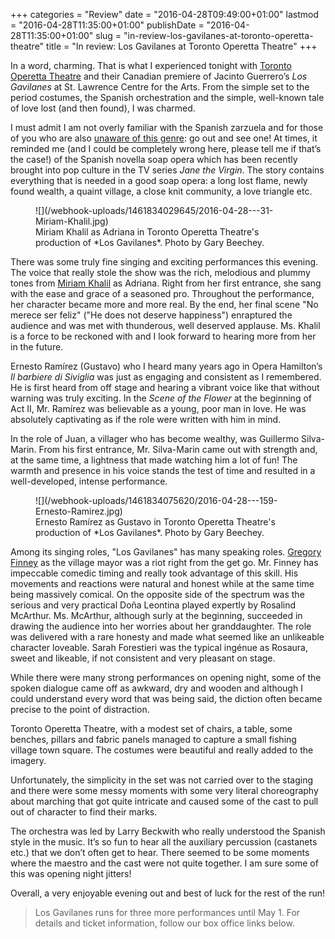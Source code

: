 +++
categories = "Review"
date = "2016-04-28T09:49:00+01:00"
lastmod = "2016-04-28T11:35:00+01:00"
publishDate = "2016-04-28T11:35:00+01:00"
slug = "in-review-los-gavilanes-at-toronto-operetta-theatre"
title = "In review: Los Gavilanes at Toronto Operetta Theatre"
+++

In a word, charming. That is what I experienced tonight with [Toronto Operetta Theatre](/scene/companies/toronto-operetta-theatre/) and their Canadian premiere of Jacinto Guerrero’s *Los Gavilanes* at St. Lawrence Centre for the Arts. From the simple set to the period costumes, the Spanish orchestration and the simple, well-known tale of love lost (and then found), I was charmed. 

I must admit I am not overly familiar with the Spanish zarzuela and for those of you who are also [unaware of this genre](/what-the-eff-is-a-zarzuela-anyway/): go out and see one! At times, it reminded me (and I could be completely wrong here, please tell me if that’s the case!) of the Spanish novella soap opera which has been recently brought into pop culture in the TV series *Jane the Virgin*. The story contains everything that is needed in a good soap opera: a long lost flame, newly found wealth, a quaint village, a close knit community, a love triangle etc.

<figure data-type="image">
![](/webhook-uploads/1461834029645/2016-04-28---31-Miriam-Khalil.jpg)
<figcaption>Miriam Khalil as Adriana in Toronto Operetta Theatre's production of *Los Gavilanes*. Photo by Gary Beechey.</figcaption>
</figure>

There was some truly fine singing and exciting performances this evening. The voice that really stole the show was the rich, melodious and plummy tones from [Miriam Khalil](/scene/people/miriam-khalil/) as Adriana. Right from her first entrance, she sang with the ease and grace of a seasoned pro. Throughout the performance, her character became more and more real. By the end, her final scene "No merece ser feliz" ("He does not deserve happiness") enraptured the audience and was met with thunderous, well deserved applause. Ms. Khalil is a force to be reckoned with and I look forward to hearing more from her in the future.

Ernesto Ramírez (Gustavo) who I heard many years ago in Opera Hamilton’s *Il barbiere di Siviglia* was just as engaging and consistent as I remembered. He is first heard from off stage and hearing a vibrant voice like that without warning was truly exciting. In the *Scene of the Flower* at the beginning of Act II, Mr. Ramírez was believable as a young, poor man in love. He was absolutely captivating as if the role were written with him in mind.

In the role of Juan, a villager who has become wealthy, was Guillermo Silva-Marin. From his first entrance, Mr. Silva-Marin came out with strength and, at the same time, a lightness that made watching him a lot of fun! The warmth and presence in his voice stands the test of time and resulted in a well-developed, intense performance.

<figure data-type="image">
![](/webhook-uploads/1461834075620/2016-04-28---159-Ernesto-Ramirez.jpg)
<figcaption>Ernesto Ramírez as Gustavo in Toronto Operetta Theatre's production of *Los Gavilanes*. Photo by Gary Beechey.</figcaption>
</figure>

Among its singing roles, "Los Gavilanes" has many speaking roles. [Gregory Finney](/scene/people/gregory-finney/) as the village mayor was a riot right from the get go. Mr. Finney has impeccable comedic timing and really took advantage of this skill. His movements and reactions were natural and honest while at the same time being massively comical. On the opposite side of the spectrum was the serious and very practical Doña Leontina played expertly by Rosalind McArthur. Ms. McArthur, although surly at the beginning, succeeded in drawing the audience into her worries about her granddaughter. The role was delivered with a rare honesty and made what seemed like an unlikeable character loveable. Sarah Forestieri was the typical ingénue as Rosaura, sweet and likeable, if not consistent and very pleasant on stage.

While there were many strong performances on opening night, some of the spoken dialogue came off as awkward, dry and wooden and although I could understand every word that was being said, the diction often became precise to the point of distraction.

Toronto Operetta Theatre, with a modest set of chairs, a table, some benches, pillars and fabric panels managed to capture a small fishing village town square. The costumes were beautiful and really added to the imagery.

Unfortunately, the simplicity in the set was not carried over to the staging and there were some messy moments with some very literal choreography about marching that got quite intricate and caused some of the cast to pull out of character to find their marks. 

The orchestra was led by Larry Beckwith who really understood the Spanish style in the music. It’s so fun to hear all the auxiliary percussion (castanets etc.) that we don’t often get to hear. There seemed to be some moments where the maestro and the cast were not quite together. I am sure some of this was opening night jitters!

Overall, a very enjoyable evening out and best of luck for the rest of the run!

>Los Gavilanes runs for three more performances until May 1. For details and ticket information, follow our box office links below.
